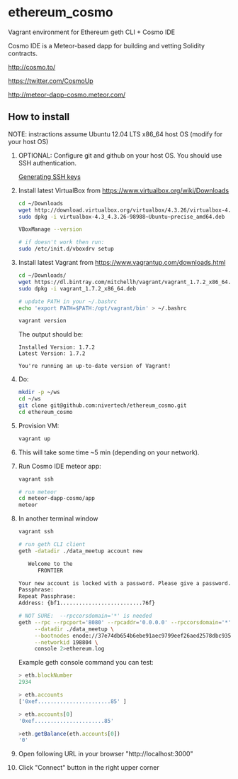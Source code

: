 # ethereum_cosmo
Vagrant environment for Ethereum geth CLI + Cosmo IDE

Cosmo IDE is a Meteor-based dapp for building and vetting Solidity contracts.

http://cosmo.to/

https://twitter.com/CosmoUp

http://meteor-dapp-cosmo.meteor.com/


## How to install

NOTE: instractions assume Ubuntu 12.04 LTS x86_64 host OS (modify for your host OS)

1. OPTIONAL: Configure git and github on your host OS. You should use SSH authentication.

    [Generating SSH keys](https://help.github.com/articles/generating-ssh-keys)


2. Install latest VirtualBox from https://www.virtualbox.org/wiki/Downloads
    ``` bash
    cd ~/Downloads
	wget http://download.virtualbox.org/virtualbox/4.3.26/virtualbox-4.3_4.3.26-98988~Ubuntu~precise_amd64.deb
	sudo dpkg -i virtualbox-4.3_4.3.26-98988~Ubuntu~precise_amd64.deb

	VBoxManage --version

	# if doesn't work then run:
	sudo /etc/init.d/vboxdrv setup
    ```

3. Install latest Vagrant from https://www.vagrantup.com/downloads.html
    ``` bash
	cd ~/Downloads/
	wget https://dl.bintray.com/mitchellh/vagrant/vagrant_1.7.2_x86_64.deb
	sudo dpkg -i vagrant_1.7.2_x86_64.deb

	# update PATH in your ~/.bashrc
	echo 'export PATH=$PATH:/opt/vagrant/bin' > ~/.bashrc

	vagrant version
    ```
    
    The output should be:

    ```
    Installed Version: 1.7.2
    Latest Version: 1.7.2
     
    You're running an up-to-date version of Vagrant!
    ```

4. Do:

    ``` bash
    mkdir -p ~/ws
    cd ~/ws
    git clone git@github.com:nivertech/ethereum_cosmo.git
    cd ethereum_cosmo
    ```    

6. Provision VM:
    ``` bash
    vagrant up
    ```

7. This will take some time ~5 min (depending on your network).

8. Run Cosmo IDE meteor app:
    ``` bash
	vagrant ssh

	# run meteor
	cd meteor-dapp-cosmo/app
	meteor
	```

8. In another terminal window

	``` bash
	vagrant ssh

	# run geth CLI client
	geth -datadir ./data_meetup account new

	   Welcome to the
	      FRONTIER

	Your new account is locked with a password. Please give a password. Do not forget this password.
	Passphrase: 
	Repeat Passphrase: 
	Address: {bf1..........................76f}
	
	# NOT SURE:  --rpccorsdomain='*' is needed
	geth --rpc --rpcport='8080' --rpcaddr='0.0.0.0' --rpccorsdomain='*' \
	     --datadir ./data_meetup \
	     --bootnodes enode://37e74db654b6ebe91aec9799eef26aed2578dbc9351adc8cdab54d63943ee70da736ee88000257735e71c74d7ea229b87b2971a7a8de5b83e5848b58d972503f@192.168.30.198:30303 \
	     --networkid 198804 \
	     console 2>ethereum.log

	```

	Example geth console command you can test:

	``` javascript
	> eth.blockNumber
	2934

	> eth.accounts
	['0xef.......................85' ]
	
	> eth.accounts[0]
	'0xef......................85'

	>eth.getBalance(eth.accounts[0])
	'0'
	```

9.  Open following URL in your browser "http://localhost:3000"

10. Click "Connect" button in the right upper corner

